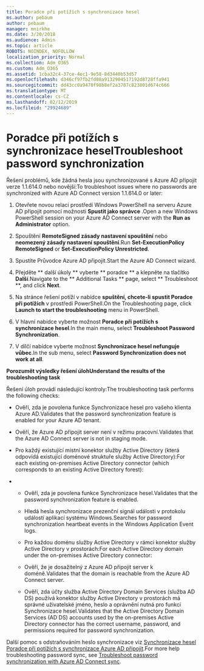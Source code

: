 ```yaml
---
title: Poradce při potížích s synchronizace hesel
ms.author: pebaum
author: pebaum
manager: mnirkhe
ms.date: 3/20/2018
ms.audience: Admin
ms.topic: article
ROBOTS: NOINDEX, NOFOLLOW
localization_priority: Normal
ms.collection: Adm_O365
ms.custom: Adm_O365
ms.assetid: 1cba32c4-37ce-4ec1-9e58-8d3440b53d57
ms.openlocfilehash: d346cf97fb2fd08a9132904517192d8728ffa941
ms.sourcegitcommit: dd43cc0a9470f98b8ef2a3787c823801d674c666
ms.translationtype: MT
ms.contentlocale: cs-CZ
ms.lasthandoff: 02/12/2019
ms.locfileid: "29924689"
---
```

# <a name="troubleshoot-password-synchronization"></a><span data-ttu-id="7334c-102">Poradce při potížích s synchronizace hesel</span><span class="sxs-lookup"><span data-stu-id="7334c-102">Troubleshoot password synchronization</span></span>

<span data-ttu-id="7334c-103">Řešení problémů, kde žádná hesla jsou synchronizované s Azure AD připojit verze 1.1.614.0 nebo novější:</span><span class="sxs-lookup"><span data-stu-id="7334c-103">To troubleshoot issues where no passwords are synchronized with Azure AD Connect version 1.1.614.0 or later:</span></span>
  
1. <span data-ttu-id="7334c-104">Otevřete novou relaci prostředí Windows PowerShell na serveru Azure AD připojit pomocí možnosti **Spustit jako správce** .</span><span class="sxs-lookup"><span data-stu-id="7334c-104">Open a new Windows PowerShell session on your Azure AD Connect server with the **Run as Administrator** option.</span></span> 
    
2. <span data-ttu-id="7334c-105">Spouštění **RemoteSigned zásady nastavení spouštění** nebo **neomezený zásady nastavení spouštění**.</span><span class="sxs-lookup"><span data-stu-id="7334c-105">Run **Set-ExecutionPolicy RemoteSigned** or **Set-ExecutionPolicy Unrestricted**.</span></span> 
    
3. <span data-ttu-id="7334c-106">Spustíte Průvodce Azure AD připojit.</span><span class="sxs-lookup"><span data-stu-id="7334c-106">Start the Azure AD Connect wizard.</span></span>
    
4. <span data-ttu-id="7334c-107">Přejděte \*\* další úkoly \*\* vyberte \*\* poradce \*\* a klepněte na tlačítko **Další**.</span><span class="sxs-lookup"><span data-stu-id="7334c-107">Navigate to the \*\* Additional Tasks \*\* page, select \*\* Troubleshoot \*\*, and click **Next**.</span></span> 
    
5. <span data-ttu-id="7334c-108">Na stránce řešení potíží v nabídce **spuštění, chcete-li spustit Poradce při potížích** v prostředí PowerShell.</span><span class="sxs-lookup"><span data-stu-id="7334c-108">On the Troubleshooting page, click **Launch to start the troubleshooting** menu in PowerShell.</span></span> 
    
6. <span data-ttu-id="7334c-109">V hlavní nabídce vyberte možnost **Poradce při potížích s synchronizace hesel**.</span><span class="sxs-lookup"><span data-stu-id="7334c-109">In the main menu, select **Troubleshoot Password Synchronization**.</span></span> 
    
7. <span data-ttu-id="7334c-110">V dílčí nabídce vyberte možnost **Synchronizace hesel nefunguje vůbec**.</span><span class="sxs-lookup"><span data-stu-id="7334c-110">In the sub menu, select **Password Synchronization does not work at all**.</span></span> 
    
 <span data-ttu-id="7334c-111">**Porozumět výsledky řešení úloh**</span><span class="sxs-lookup"><span data-stu-id="7334c-111">**Understand the results of the troubleshooting task**</span></span>
  
<span data-ttu-id="7334c-112">Řešení úloh provádí následující kontroly:</span><span class="sxs-lookup"><span data-stu-id="7334c-112">The troubleshooting task performs the following checks:</span></span>
  
- <span data-ttu-id="7334c-113">Ověří, zda je povolena funkce Synchronizace hesel pro vašeho klienta Azure AD.</span><span class="sxs-lookup"><span data-stu-id="7334c-113">Validates that the password synchronization feature is enabled for your Azure AD tenant.</span></span>
    
- <span data-ttu-id="7334c-114">Ověří, že Azure AD připojit server není v režimu pracovní.</span><span class="sxs-lookup"><span data-stu-id="7334c-114">Validates that the Azure AD Connect server is not in staging mode.</span></span>
    
- <span data-ttu-id="7334c-115">Pro každý existující místní konektor služby Active Directory (která odpovídá existující doménové struktuře služby Active Directory):</span><span class="sxs-lookup"><span data-stu-id="7334c-115">For each existing on-premises Active Directory connector (which corresponds to an existing Active Directory forest):</span></span>
    
- 
  - <span data-ttu-id="7334c-116">Ověří, zda je povolena funkce Synchronizace hesel.</span><span class="sxs-lookup"><span data-stu-id="7334c-116">Validates that the password synchronization feature is enabled.</span></span>
    
  - <span data-ttu-id="7334c-117">Hledá hesla synchronizace prezenční signál události v protokolu událostí aplikací systému Windows.</span><span class="sxs-lookup"><span data-stu-id="7334c-117">Searches for password synchronization heartbeat events in the Windows Application Event logs.</span></span>
    
  - <span data-ttu-id="7334c-118">Pro každou doménu služby Active Directory v rámci konektor služby Active Directory v prostorách:</span><span class="sxs-lookup"><span data-stu-id="7334c-118">For each Active Directory domain under the on-premises Active Directory connector:</span></span>
    
  - <span data-ttu-id="7334c-119">Ověří, že je dosažitelný z Azure AD připojit server k doméně.</span><span class="sxs-lookup"><span data-stu-id="7334c-119">Validates that the domain is reachable from the Azure AD Connect server.</span></span>
    
  - <span data-ttu-id="7334c-120">Ověří, zda účty služba Active Directory Domain Services (služba AD DS) používá konektor služby Active Directory v prostorách má správné uživatelské jméno, heslo a oprávnění nutná pro funkci Synchronizace hesel.</span><span class="sxs-lookup"><span data-stu-id="7334c-120">Validates that the Active Directory Domain Services (AD DS) accounts used by the on-premises Active Directory connector has the correct username, password, and permissions required for password synchronization.</span></span>
    
<span data-ttu-id="7334c-121">Další pomoc s odstraňováním heslo synchronizace viz [Synchronizace hesel Poradce při potížích s synchronizace Azure AD připojit](https://docs.microsoft.com/azure/active-directory/connect/active-directory-aadconnectsync-troubleshoot-password-synchronization).</span><span class="sxs-lookup"><span data-stu-id="7334c-121">For more help troubleshooting password sync, see [Troubleshoot password synchronization with Azure AD Connect sync](https://docs.microsoft.com/azure/active-directory/connect/active-directory-aadconnectsync-troubleshoot-password-synchronization).</span></span>
  


